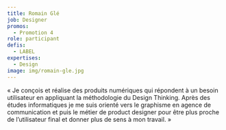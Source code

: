 ```yaml
---
title: Romain Glé
job: Designer
promos:
  - Promotion 4
role: participant
defis:
  - LABEL
expertises:
  - Design
image: img/romain-gle.jpg
---
```

« Je conçois et réalise des produits numériques qui répondent à un besoin utilisateur en appliquant la méthodologie du Design Thinking. Après des études informatiques je me suis orienté vers le graphisme en agence de communication et puis le métier de product designer pour être plus proche de l’utilisateur final et donner plus de sens à mon travail. »